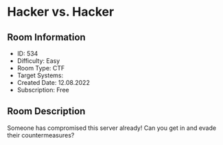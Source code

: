 ﻿# Hacker vs. Hacker

## Room Information
- ID: 534
- Difficulty: Easy
- Room Type: CTF
- Target Systems: 
- Created Date: 12.08.2022
- Subscription: Free

## Room Description
Someone has compromised this server already! Can you get in and evade their countermeasures?
